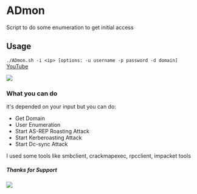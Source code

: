 # ADmon
Script to do some enumeration to get initial access
## Usage <br>
```./ADmon.sh -i <ip> [options: -u username -p password -d domain]```<br>
<a href="https://youtu.be/IENlI2H5WHk" target="_blank">YouTube</a><br>


<img src="https://github.com/0xDigimon/ADmon/blob/main/media/1.png?raw=true"><br>

### What you can do
it's depended on your input but you can do: 
- Get Domain 
- User Enumeration 
- Start AS-REP Roasting Attack
- Start Kerberoasting Attack
- Start Dc-sync Attack

I used some tools like smbclient, crackmapexec, rpcclient, impacket tools<br>
##### Thanks for Support 
<img src="https://github.com/0xDigimon/ADmon/blob/main/media/2.png?raw=true"><br>

